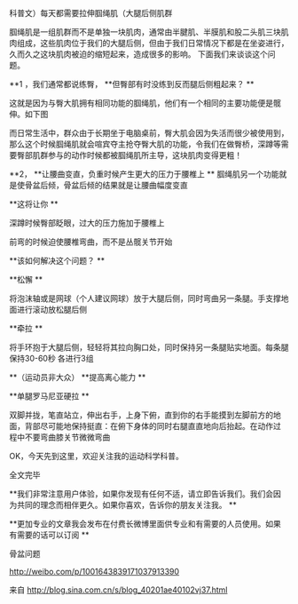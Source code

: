 科普文）每天都需要拉伸腘绳肌（大腿后侧肌群

 

 

 腘绳肌是一组肌群而不是单独一块肌肉，通常由半腱肌、半膜肌和股二头肌三块肌肉组成，这些肌肉位于我们的大腿后侧，但由于我们日常情况下都是在坐姿进行，久而久之这块肌肉被迫的缩短起来，造成很多的影响。  下面我们来谈谈这个问题。

 

 **1 ，我们通常都说练臀， **但臀部有时没练到反而腿后侧粗起来？ **

 



 

   这就是因为与臀大肌拥有相同功能的腘绳肌，他们有一个相同的主要功能便是髋伸。如下图

 

而日常生活中，群众由于长期坐于电脑桌前，臀大肌会因为失活而很少被使用到，那么这个时候腘绳肌就会喧宾夺主抢夺臀大肌的功能，令我们在做臀桥，深蹲等需要臀部肌群参与的动作时候都被腘绳肌所主导，这块肌肉变得更粗！

 



 **2， **让腰曲变直，负重时候产生更大的压力于腰椎上 ** 腘绳肌另一个功能就是使骨盆后倾，骨盆后倾的结果就是让腰曲幅度变直



 **这将让你 **

深蹲时候臀部眨眼，过大的压力施加于腰椎上



前弯的时候迫使腰椎弯曲，而不是丛髋关节开始

 

 **该如何解决这个问题？ **

  **松懈 **

将泡沫轴或是网球（个人建议网球）放于大腿后侧，同时弯曲另一条腿。手支撑地面进行滚动放松腿后侧



 

 

 **牵拉 **  

将手环抱于大腿后侧，轻轻将其拉向胸口处，同时保持另一条腿贴实地面。每条腿保持30-60秒 各进行3组



 **（运动员非大众） **提高离心能力 **

 **单腿罗马尼亚硬拉 **

  双脚并拢，笔直站立，伸出右手，上身下俯，直到你的右手能摸到左脚前方的地面，背部尽可能地保持挺直：在俯下身体的同时右腿直直地向后抬起。在动作过 程中不要弯曲膝关节微微弯曲



 

OK，今天先到这里，欢迎关注我的运动科学科普。

全文完毕

 **我们非常注意用户体验，如果你发现有任何不适，请立即告诉我们。我们会因为共同的理念而相伴更久。如果你喜欢，告诉你的朋友关注我。 **

 **更加专业的文章我会发布在付费长微博里面供专业和有需要的人员使用。如果有需要的话可以订阅 **

骨盆问题

http://weibo.com/p/1001643839171037913390

 

来自 <http://blog.sina.com.cn/s/blog_40201ae40102vj37.html> 